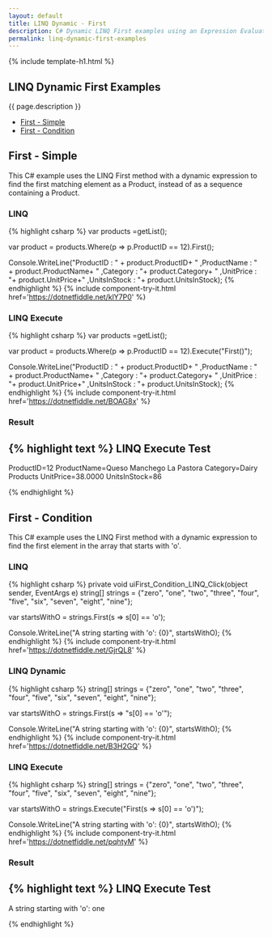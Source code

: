 ```yaml
---
layout: default
title: LINQ Dynamic - First
description: C# Dynamic LINQ First examples using an Expression Evaluator.
permalink: linq-dynamic-first-examples
---
```


{% include template-h1.html %}

## LINQ Dynamic First Examples
{{ page.description }}

- [First - Simple](#first---simple)
- [First - Condition](#first---condition)

## First - Simple
This C# example uses the LINQ First method with a dynamic expression to find the first matching element as a Product, instead of as a sequence containing a Product.

### LINQ
{% highlight csharp %}
var products =getList();

var product = products.Where(p => p.ProductID == 12).First();

Console.WriteLine("ProductID : " + product.ProductID+ " ,ProductName : " + product.ProductName+ " ,Category : "+ product.Category+ " ,UnitPrice : "+ product.UnitPrice+" ,UnitsInStock : "+ product.UnitsInStock);
{% endhighlight %}
{% include  component-try-it.html href='https://dotnetfiddle.net/klY7P0' %}

### LINQ Execute
{% highlight csharp %}
var products =getList();

var product = products.Where(p => p.ProductID == 12).Execute<Product>("First()");

Console.WriteLine("ProductID : " + product.ProductID+ " ,ProductName : " + product.ProductName+ " ,Category : "+ product.Category+ " ,UnitPrice : "+ product.UnitPrice+" ,UnitsInStock : "+ product.UnitsInStock);
{% endhighlight %}
{% include  component-try-it.html href='https://dotnetfiddle.net/BOAG8x' %}

### Result
{% highlight text %}
LINQ Execute Test
------------------------------
ProductID=12 ProductName=Queso Manchego La Pastora Category=Dairy Products UnitPrice=38.0000 UnitsInStock=86

{% endhighlight %}

## First - Condition
This C# example uses the LINQ First method with a dynamic expression to find the first element in the array that starts with 'o'.

### LINQ
{% highlight csharp %}
private void uiFirst_Condition_LINQ_Click(object sender, EventArgs e)
string[] strings = {"zero", "one", "two", "three", "four", "five", "six", "seven", "eight", "nine"};

var startsWithO = strings.First(s => s[0] == 'o');

Console.WriteLine("A string starting with 'o': {0}", startsWithO);
{% endhighlight %}
{% include  component-try-it.html href='https://dotnetfiddle.net/GjrQL8' %}

### LINQ Dynamic
{% highlight csharp %}
string[] strings = {"zero", "one", "two", "three", "four", "five", "six", "seven", "eight", "nine"};

var startsWithO = strings.First(s => "s[0] == 'o'");

Console.WriteLine("A string starting with 'o': {0}", startsWithO);
{% endhighlight %}
{% include  component-try-it.html href='https://dotnetfiddle.net/B3H2GQ' %}

### LINQ Execute
{% highlight csharp %}
string[] strings = {"zero", "one", "two", "three", "four", "five", "six", "seven", "eight", "nine"};

var startsWithO =  strings.Execute<string>("First(s => s[0] == 'o')");

Console.WriteLine("A string starting with 'o': {0}", startsWithO);
{% endhighlight %}
{% include  component-try-it.html href='https://dotnetfiddle.net/pqhtyM' %}

### Result
{% highlight text %}
LINQ Execute Test
------------------------------
A string starting with 'o': one

{% endhighlight %}
